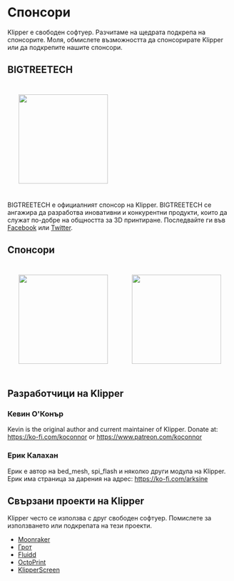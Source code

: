 # Спонсори

Klipper е свободен софтуер. Разчитаме на щедрата подкрепа на спонсорите. Моля, обмислете възможността да спонсорирате Klipper или да подкрепите нашите спонсори.

## BIGTREETECH

[<img src="./img/sponsors/BTT_BTT.png" width="200" style="margin:25px"/>](https://bigtree-tech.com/collections/all-products)

BIGTREETECH е официалният спонсор на Klipper. BIGTREETECH се ангажира да разработва иновативни и конкурентни продукти, които да служат по-добре на общността за 3D принтиране. Последвайте ги във [Facebook](https://www.facebook.com/BIGTREETECH) или [Twitter](https://twitter.com/BigTreeTech).

## Спонсори

[<img src="./img/sponsors/obico-light-horizontal.png" width="200" style="margin:25px" />](https://obico.io/klipper.html?source=klipper_sponsor) [<img src="./img/sponsors/peopoly-logo.png" width="200" style="margin:25px" />](https://peopoly.net)

## Разработчици на Klipper

### Кевин О'Конър

Kevin is the original author and current maintainer of Klipper. Donate at: <https://ko-fi.com/koconnor> or <https://www.patreon.com/koconnor>

### Ерик Калахан

Ерик е автор на bed_mesh, spi_flash и няколко други модула на Klipper. Ерик има страница за дарения на адрес: <https://ko-fi.com/arksine>

## Свързани проекти на Klipper

Klipper често се използва с друг свободен софтуер. Помислете за използването или подкрепата на тези проекти.

* [Moonraker](https://github.com/Arksine/moonraker)
* [Грот](https://github.com/mainsail-crew/mainsail)
* [Fluidd](https://github.com/fluidd-core/fluidd)
* [OctoPrint](https://octoprint.org/)
* [KlipperScreen](https://github.com/jordanruthe/KlipperScreen)
